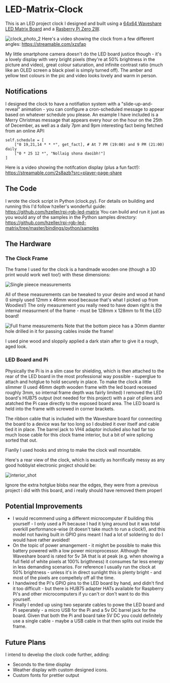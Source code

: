 # LED-Matrix-Clock
This is an LED project clock I designed and built using a [64x64 Waveshare LED Matrix Board](https://www.waveshare.com/wiki/RGB-Matrix-P2-64x64) and a [Rasberry Pi Zero 2W](https://www.raspberrypi.com/products/raspberry-pi-zero-2-w/).

![clock_photo_2](https://github.com/user-attachments/assets/1fda8e05-2f49-4832-a840-9ac678925f6e)
Here's a video showing the clock from a few different angles: https://streamable.com/xzsfap

My little smartphone camera doesn't do the LED board justice though - it's a lovely display with very bright pixels (they're at 50% brightness in the picture and video), great colour saturation, and infinite contrast ratio (much like an OLED screen a black pixel is simply turned off).
The amber and yellow text colours in the pic and video looks lovely and warm in person.

## Notifications

I designed the clock to have a notifiation system with a "slide-up-and-reveal" animation - you can configure a cron-scheduled message to appear based on whatever schedule you please. An example I have included is a Merry Christmas message that appears every hour on the hour on the 25th of December, as well as a daily 7pm and 9pm interesting fact being fetched from an online API:

```
self.schedule = [
    ["0 19,21,14 * * *", get_fact], # At 7 PM (19:00) and 9 PM (21:00) daily
    ["0 * 25 12 *", "Nollaig shona daoibh!"]
]
```

Here is a video showing the notifcation display (plus a fun fact!):
https://streamable.com/2s8azb?src=player-page-share

## The Code

I wrote the clock script in Python (clock.py). For details on building and running this I'd follow hzeller's wonderful guide: 
https://github.com/hzeller/rpi-rgb-led-matrix
You can build and run it just as you would any of the samples in the Python samples directory: https://github.com/hzeller/rpi-rgb-led-matrix/tree/master/bindings/python/samples 

## The Hardware

### The Clock Frame

The frame I used for the clock is a handmade wooden one (though a 3D print would work well too!) with these dimensions:

![Single pieece measurements](https://github.com/user-attachments/assets/7c90024d-37b1-48ec-9fd2-56598d344bb5)

All of these measurements can be tweaked to your desire and wood at hand (I simply used 12mm x 46mm wood because that's what I picked up from Woodies!)
The only measurement you really need to have down right is the internal measurment of the frame - must be 128mm x 128mm to fit the LED board!

![Full frame measurements](https://github.com/user-attachments/assets/1a2238c4-b12b-450b-a9a1-b11a8034c7db)
Note that the bottom piece has a 30mm diamter hole drilled in it for passing cables inside the frame!

I used pine wood and sloppily applied a dark stain after to give it a rough, aged look.

### LED Board and Pi

Physically the Pi is in a slim case for shielding, which is then attached to the rear of the LED board in the most professional way possible - superglue to attach and hotglue to hold securely in place. To make the clock a little slimmer (I used 46mm depth wooden frame with the led board recessed roughly 3mm, so internal frame depth was fairly limited) I removed the LED board's HUB75 output (not needed for this project) with a pair of pliers and atatched the Pi case directly to the exposed board area. The LED board is held into the frame with screwed in corner brackets.

The ribbon cable that is included with the Waveshare board for connecting the board to a device was far too long so I doubled it over itself and cable tied it in place.
The barrel jack to VH4 adaptor included also had far too much loose cable for this clock frame interior, but a bit of wire splicing sorted that out.

Fianlly I used hooks and string to make the clock wall mountable.

Here's a rear view of the clock, which is exactly as horrifically messy as any good hobbyist electronic project should be:

![interior_shot](https://github.com/user-attachments/assets/7ae81486-1323-4d8f-8c46-6d386603446a)

Ignore the extra hotglue blobs near the edges, they were from a previous project i did with this board, and i really should have removed them properl

## Potential Improvements

* I would recommend using a different microcomputer if building this yourself - I only used a Pi because I had it lying around but it was total overkill performance-wise (it doesn't take much to run a clock!), and this model not having built in GPIO pins meant I had a lot of soldering to do I would have rather avoided!
* On the topic of power amangement - it mighrt be possible to make this battery powered with a low power microprocessor. Although the Waveshare board is rated for 5v 3A that is at peak (e.g. when showing a full field of white pixels at 100% brigthness) it consumes far less energy in less demanding scenarios. For reference I usually run the clock at 50% brightness - unless it's in direct sunlight this is plenty bright - and most of the pixels are compeltely off all the time.
* I handwired the Pi's GPIO pins to the LED board by hand, and didn't find it too difficult - but there is HUB75 adapter HATs available for Raspberry Pi's and other microcomputers if yu can't or don't want to do this yourself.
* Finally I ended up using two separate cables to powe the LED board and Pi seperately - a micro USB for the Pi and a 5v DC barrel jack for the board. Given that both the Pi and board take 5V DC you could definitely use a single cable - maybe a USB cable in that then splits out inside the frame.

## Future Plans

I intend to develop the clock code further, adding:
* Seconds to the time display
* Weather display with custom designed icons.
* Custom fonts for prettier output
